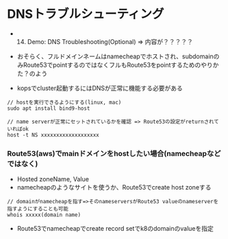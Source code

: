 # DNSトラブルシューティング
- 14. Demo: DNS Troubleshooting(Optional) => 内容が？？？？？
- おそらく、フルドメインネームはnamecheapでホストされ、subdomainのみRoute53でpointするのではなくフルもRoute53をpointするためのやりかた？のよう

- kopsでcluster起動するにはDNSが正常に機能する必要がある
```
// hostを実行できるようにする(linux, mac)
sudo apt install bind9-host

// name serverが正常にセットされているかを確認 => Route53の設定がreturnされていればok
host -t NS xxxxxxxxxxxxxxxxxxx
```


### Route53(aws)でmainドメインをhostしたい場合(namecheapなどではなく)
- Hosted zoneName, Value
- namecheapのようなサイトを使うか、Route53でcreate host zoneする


```
// domainがnamecheapを指す=>そのnameserversがRoute53 valueのnameserverを指すようにすることも可能
whois xxxxx(domain name)
```

- Route53でnamecheapでcreate record setでk8のdomainのvalueを指定
